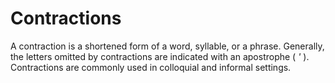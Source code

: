 # Contractions

A contraction is a shortened form of a word, syllable, or a phrase. Generally, the letters omitted by contractions are indicated with an apostrophe ( *'* ).  Contractions are commonly used in colloquial and informal settings. 
